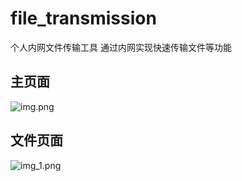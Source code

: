 # file_transmission
个人内网文件传输工具
通过内网实现快速传输文件等功能
## 主页面
![img.png](https://cdn.jsdelivr.net/gh/qjcXu/file_transmission/img.png)
## 文件页面
![img_1.png](https://cdn.jsdelivr.net/gh/qjcXu/file_transmission/img_1.png)
